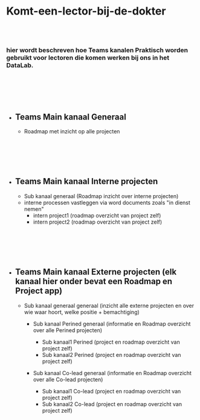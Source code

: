 # Komt-een-lector-bij-de-dokter

<br><br>

### hier wordt beschreven hoe Teams kanalen Praktisch worden gebruikt voor lectoren die komen werken bij ons in het DataLab.

<br><br><br><br>






- ## Teams Main kanaal Generaal
   - Roadmap met inzicht op alle projecten


<br><br><br><br>




- ## Teams Main kanaal Interne projecten
   - Sub kanaal generaal (Roadmap inzicht over interne projecten)
   - interne processen vastleggen via word documents zoals "in dienst nemen" 
     - intern project1 (roadmap overzicht van project zelf)   
     - intern project2 (roadmap overzicht van project zelf)   

   <br><br><br><br>






- ## Teams Main kanaal Externe projecten (elk kanaal hier onder bevat een Roadmap en Project app)
  - Sub kanaal generaal generaal (inzicht alle externe projecten en over wie waar hoort, welke positie + bemachtiging)

      - Sub kanaal Perined generaal (informatie en Roadmap overzicht over alle Perined projecten)
         - Sub kanaal1 Perined (project en roadmap overzicht van project zelf)
         - Sub kanaal2 Perined (project en roadmap overzicht van project zelf)

      - Sub kanaal Co-lead generaal (informatie en Roadmap overzicht over alle Co-lead projecten)
        - Sub kanaal1 Co-lead (project en roadmap overzicht van project zelf)
        - Sub kanaal2 Co-lead (project en roadmap overzicht van project zelf)


<br><br><br><br>
